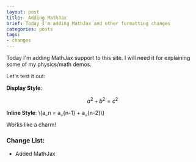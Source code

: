 ```yaml
---
layout: post
title:  Adding MathJax
brief: Today I'm adding MathJax and other formatting changes
categories: posts
tags:
- changes
---
```


Today I'm adding MathJax support to this site. I will need it for explaining
some of my physics/math demos.

Let's test it out:

**Display Style**:

$$ a^2 + b^2 = c^2 $$

**Inline Style**: \\(a_n = a_{n-1} + a_{n-2}\\)

Works like a charm!

### Change List:

* Added MathJax
